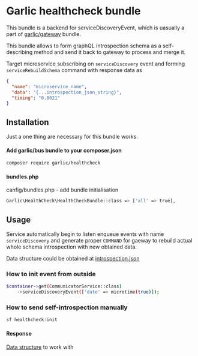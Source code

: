 # Garlic healthcheck bundle
This bundle is a backend for serviceDiscoveryEvent, which is uasually a part of [garlic/gateway](https://github.com/garlicservices/gateway-bundle) bundle.

This bundle allows to form graphQL introspection schema as a self-describing method and send it back to gateway to process and merge it.

Target microservice subscribing on ```serviceDiscovery``` event and forming ```serviceRebuildSchema``` command with response data as
```json
{
  "name": "microservice_name",
  "data": "{...introspection_json_string}",
  "timing": "0.0021"
}
```

## Installation

Just a one thing are necessary for this bundle works. 

#### Add garlic/bus bundle to your composer.json

```bash
composer require garlic/healthcheck
```

#### bundles.php
canfig/bundles.php - add bundle initialisation
```bash
Garlic\HealthCheck\HealthCheckBundle::class => ['all' => true],
```

## Usage

Service automatically begin to listen enqueue events with name ```serviceDiscovery``` and generate proper ```COMMAND``` for gaeway to rebuild actual whole schema introspection with new obtained data.

Data structure could be obtained at [introspection.json](https://github.com/garlicservices/healthcheck-bundle/tree/master/Resources/query/introspection.json)

### How to init event from outside

```bash
$container->get(CommunicatorService::class)
    ->serviceDiscoveryEvent(['date' => microtime(true)]);
```

### How to send self-introspection manually
```bash
sf healthcheck:init
```

#### Response
[Data structure](https://github.com/garlicservices/healthcheck-bundle/blob/master/Service/Processor/ServiceDiscoveryProcessor.php#L39) to work with